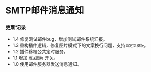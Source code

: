# SMTP邮件消息通知

### 更新记录

- 1.4 修复测试邮件bug，增加测试邮件系统汇报。
- 1.3 重构插件逻辑，修复图片模式下的文案换行问题，支持```自定义模板```。
- 1.2 插件移植公共定时服务。
- 1.1 增加 ```发送图片``` 开关。
- 1.0 使用邮件服务器发送消息通知。